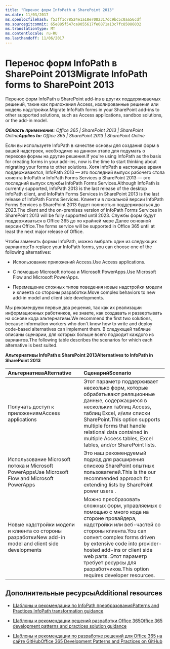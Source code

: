 ```yaml
---
title: "Перенос форм InfoPath в SharePoint 2013"
ms.date: 11/03/2017
ms.openlocfilehash: f53ff1c78524e1a18e7082317dc9bc5c0aa56cdf
ms.sourcegitcommit: 65e885f547ca9055617fe0871a13c7fc85086032
ms.translationtype: MT
ms.contentlocale: ru-RU
ms.lasthandoff: 11/06/2017
---
```

# <a name="migrate-infopath-forms-to-sharepoint-2013"></a><span data-ttu-id="243ec-102">Перенос форм InfoPath в SharePoint 2013</span><span class="sxs-lookup"><span data-stu-id="243ec-102">Migrate InfoPath forms to SharePoint 2013</span></span>

<span data-ttu-id="243ec-103">Перенос форм InfoPath в SharePoint add-ins в других поддерживаемых решений, такие как приложения Access, изолированные решения или модель надстройки.</span><span class="sxs-lookup"><span data-stu-id="243ec-103">Migrate InfoPath forms in your SharePoint add-ins to other supported solutions, such as Access applications, sandbox solutions, or the add-in model.</span></span>

<span data-ttu-id="243ec-104">_**Область применения:** Office 365 | SharePoint 2013 | SharePoint Online_</span><span class="sxs-lookup"><span data-stu-id="243ec-104">_**Applies to:** Office 365 | SharePoint 2013 | SharePoint Online_</span></span>

<span data-ttu-id="243ec-105">Если вы используете InfoPath в качестве основы для создания форм в вашей надстроек, необходимо на данном этапе для подумать о переходе формы на другие решения.</span><span class="sxs-lookup"><span data-stu-id="243ec-105">If you're using InfoPath as the basis for creating forms in your add-ins, now is the time to start thinking about migrating your forms to other solutions.</span></span> <span data-ttu-id="243ec-106">Хотя InfoPath в настоящее время поддерживаются, InfoPath 2013 — это последний выпуск рабочего стола клиента InfoPath и InfoPath Forms Services в SharePoint 2013 — это последний выпуск службы InfoPath Forms Services.</span><span class="sxs-lookup"><span data-stu-id="243ec-106">Although InfoPath is currently supported, InfoPath 2013 is the last release of the desktop InfoPath client, and InfoPath Forms Services in SharePoint 2013 is the last release of InfoPath Forms Services.</span></span> <span data-ttu-id="243ec-107">Клиент и в локальной версии InfoPath Forms Services в SharePoint 2013 будет полностью поддерживаться до 2023.</span><span class="sxs-lookup"><span data-stu-id="243ec-107">The client and the on-premises version of InfoPath Forms Services in SharePoint 2013 will be fully supported until 2023.</span></span> <span data-ttu-id="243ec-108">Службы форм будут поддерживаться в Office 365 до по крайней мере Далее основной версии Office.</span><span class="sxs-lookup"><span data-stu-id="243ec-108">The forms service will be supported in Office 365 until at least the next major release of Office.</span></span>

<span data-ttu-id="243ec-109">Чтобы заменить формы InfoPath, можно выбрать один из следующих вариантов:</span><span class="sxs-lookup"><span data-stu-id="243ec-109">To replace your InfoPath forms, you can choose one of the following alternatives:</span></span>

- <span data-ttu-id="243ec-110">Использование приложений Access.</span><span class="sxs-lookup"><span data-stu-id="243ec-110">Use Access applications.</span></span>

- <span data-ttu-id="243ec-111">С помощью Microsoft потока и Microsoft PowerApps.</span><span class="sxs-lookup"><span data-stu-id="243ec-111">Use Microsoft Flow and Microsoft PowerApps.</span></span>
    
- <span data-ttu-id="243ec-112">Перемещение сложных типов поведения новые надстройки модели и клиента со стороны разработки.</span><span class="sxs-lookup"><span data-stu-id="243ec-112">Move complex behaviors to new add-in model and client side developments.</span></span>
    
<span data-ttu-id="243ec-113">Мы рекомендуем первые два решения, так как их реализации информационных работников, не знаете, как создавать и развертывать на основе кода альтернативы.</span><span class="sxs-lookup"><span data-stu-id="243ec-113">We recommend the first two solutions, because information workers who don't know how to write and deploy code-based alternatives can implement them.</span></span> <span data-ttu-id="243ec-114">В следующей таблице описаны сценарии, для которых больше всего подходит каждого из вариантов.</span><span class="sxs-lookup"><span data-stu-id="243ec-114">The following table describes the scenarios for which each alternative is best suited.</span></span>

<span data-ttu-id="243ec-115">**Альтернативы InfoPath в SharePoint 2013**</span><span class="sxs-lookup"><span data-stu-id="243ec-115">**Alternatives to InfoPath in SharePoint 2013**</span></span>

|<span data-ttu-id="243ec-116">**Альтернатива**</span><span class="sxs-lookup"><span data-stu-id="243ec-116">**Alternative**</span></span>|<span data-ttu-id="243ec-117">**Сценарий**</span><span class="sxs-lookup"><span data-stu-id="243ec-117">**Scenario**</span></span>|
|:-----|:-----|
|<span data-ttu-id="243ec-118">Получать доступ к приложениям</span><span class="sxs-lookup"><span data-stu-id="243ec-118">Access applications</span></span>|<span data-ttu-id="243ec-119">Этот параметр поддерживает несколько форм, которые обрабатывают реляционные данные, содержащиеся в нескольких таблиц Access, таблиц Excel, и/или списки SharePoint.</span><span class="sxs-lookup"><span data-stu-id="243ec-119">This option supports multiple forms that handle relational data contained in multiple Access tables, Excel tables, and/or SharePoint lists.</span></span>|
|<span data-ttu-id="243ec-120">Использование Microsoft потока и Microsoft PowerApps</span><span class="sxs-lookup"><span data-stu-id="243ec-120">Use Microsoft Flow and Microsoft PowerApps</span></span>|<span data-ttu-id="243ec-121">Это наш рекомендуемый подход для расширения списков SharePoint опытных пользователей.</span><span class="sxs-lookup"><span data-stu-id="243ec-121">This is the our recommended approach for extending lists by SharePoint power users .</span></span>|
|<span data-ttu-id="243ec-122">Новые надстройки модели и клиента со стороны разработки</span><span class="sxs-lookup"><span data-stu-id="243ec-122">New add-in model and client side developments</span></span> |<span data-ttu-id="243ec-123">Можно преобразовать сложных форм, управляемых с помощью с много кода на стороне провайдера, надстройки или веб-частей со стороны клиента.</span><span class="sxs-lookup"><span data-stu-id="243ec-123">You can convert complex forms driven by extensive code into provider-hosted add-ins or client side web parts.</span></span> <span data-ttu-id="243ec-124">Этот параметр требует ресурсы для разработчиков.</span><span class="sxs-lookup"><span data-stu-id="243ec-124">This option requires developer resources.</span></span>|

## <a name="additional-resources"></a><span data-ttu-id="243ec-125">Дополнительные ресурсы</span><span class="sxs-lookup"><span data-stu-id="243ec-125">Additional resources</span></span>
<span data-ttu-id="243ec-126"><a name="bk_addresources"> </a></span><span class="sxs-lookup"><span data-stu-id="243ec-126"></span></span>

-  [<span data-ttu-id="243ec-127">Шаблоны и рекомендации по InfoPath преобразования</span><span class="sxs-lookup"><span data-stu-id="243ec-127">Patterns and Practices InfoPath transformation guidance</span></span>](https://github.com/SharePoint/PnP-Transformation/tree/master/InfoPath) 

-  [<span data-ttu-id="243ec-128">Шаблоны и рекомендации решений разработки Office 365</span><span class="sxs-lookup"><span data-stu-id="243ec-128">Office 365 development patterns and practices solution guidance</span></span>](Office-365-development-patterns-and-practices-solution-guidance.md)
    
-  [<span data-ttu-id="243ec-129">Шаблоны и рекомендации по разработке решений для Office 365 на сайте GitHub</span><span class="sxs-lookup"><span data-stu-id="243ec-129">Office 365 Development Patterns and Practices on GitHub</span></span>](https://github.com/SharePoint/PnP)
